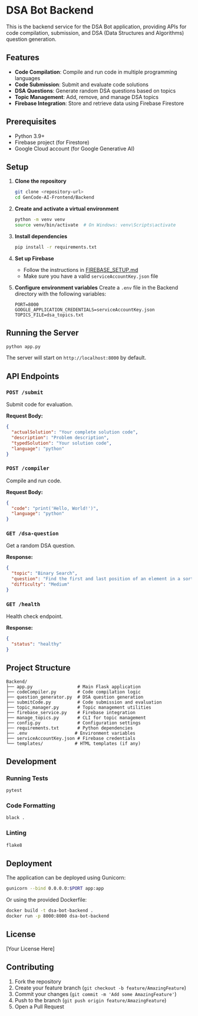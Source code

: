 # DSA Bot Backend

This is the backend service for the DSA Bot application, providing APIs for code compilation, submission, and DSA (Data Structures and Algorithms) question generation.

## Features

- **Code Compilation**: Compile and run code in multiple programming languages
- **Code Submission**: Submit and evaluate code solutions
- **DSA Questions**: Generate random DSA questions based on topics
- **Topic Management**: Add, remove, and manage DSA topics
- **Firebase Integration**: Store and retrieve data using Firebase Firestore

## Prerequisites

- Python 3.9+
- Firebase project (for Firestore)
- Google Cloud account (for Google Generative AI)

## Setup

1. **Clone the repository**
   ```bash
   git clone <repository-url>
   cd GenCode-AI-Frontend/Backend
   ```

2. **Create and activate a virtual environment**
   ```bash
   python -m venv venv
   source venv/bin/activate  # On Windows: venv\Scripts\activate
   ```

3. **Install dependencies**
   ```bash
   pip install -r requirements.txt
   ```

4. **Set up Firebase**
   - Follow the instructions in [FIREBASE_SETUP.md](FIREBASE_SETUP.md)
   - Make sure you have a valid `serviceAccountKey.json` file

5. **Configure environment variables**
   Create a `.env` file in the Backend directory with the following variables:
   ```
   PORT=8000
   GOOGLE_APPLICATION_CREDENTIALS=serviceAccountKey.json
   TOPICS_FILE=dsa_topics.txt
   ```

## Running the Server

```bash
python app.py
```

The server will start on `http://localhost:8000` by default.

## API Endpoints

### `POST /submit`
Submit code for evaluation.

**Request Body:**
```json
{
  "actualSolution": "Your complete solution code",
  "description": "Problem description",
  "typedSolution": "Your solution code",
  "language": "python"
}
```

### `POST /compiler`
Compile and run code.

**Request Body:**
```json
{
  "code": "print('Hello, World!')",
  "language": "python"
}
```

### `GET /dsa-question`
Get a random DSA question.

**Response:**
```json
{
  "topic": "Binary Search",
  "question": "Find the first and last position of an element in a sorted array.",
  "difficulty": "Medium"
}
```

### `GET /health`
Health check endpoint.

**Response:**
```json
{
  "status": "healthy"
}
```

## Project Structure

```
Backend/
├── app.py                 # Main Flask application
├── codeCompiler.py        # Code compilation logic
├── question_generator.py  # DSA question generation
├── submitCode.py          # Code submission and evaluation
├── topic_manager.py       # Topic management utilities
├── firebase_service.py    # Firebase integration
├── manage_topics.py       # CLI for topic management
├── config.py              # Configuration settings
├── requirements.txt       # Python dependencies
├── .env                  # Environment variables
├── serviceAccountKey.json # Firebase credentials
└── templates/            # HTML templates (if any)
```

## Development

### Running Tests
```bash
pytest
```

### Code Formatting
```bash
black .
```

### Linting
```bash
flake8
```

## Deployment

The application can be deployed using Gunicorn:

```bash
gunicorn --bind 0.0.0.0:$PORT app:app
```

Or using the provided Dockerfile:

```bash
docker build -t dsa-bot-backend .
docker run -p 8000:8000 dsa-bot-backend
```

## License

[Your License Here]

## Contributing

1. Fork the repository
2. Create your feature branch (`git checkout -b feature/AmazingFeature`)
3. Commit your changes (`git commit -m 'Add some AmazingFeature'`)
4. Push to the branch (`git push origin feature/AmazingFeature`)
5. Open a Pull Request